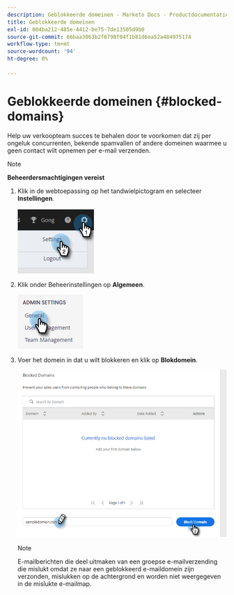 ```yaml
---
description: Geblokkeerde domeinen - Marketo Docs - Productdocumentatie
title: Geblokkeerde domeinen
exl-id: 004ba212-485e-4412-be75-7de13505d9b0
source-git-commit: 66baa3063b2f6798f04f1b81d6ea52a484975174
workflow-type: tm+mt
source-wordcount: '94'
ht-degree: 0%

---
```


# Geblokkeerde domeinen {#blocked-domains}

Help uw verkoopteam succes te behalen door te voorkomen dat zij per ongeluk concurrenten, bekende spamvallen of andere domeinen waarmee u geen contact wilt opnemen per e-mail verzenden.

>[!NOTE]
>
>**Beheerdersmachtigingen vereist**

1. Klik in de webtoepassing op het tandwielpictogram en selecteer **Instellingen**.

   ![](assets/blocked-domains-1.png)

1. Klik onder Beheerinstellingen op **Algemeen**.

   ![](assets/blocked-domains-2.png)

1. Voer het domein in dat u wilt blokkeren en klik op **Blokdomein**.

   ![](assets/blocked-domains-3.png)

   >[!NOTE]
   >
   >E-mailberichten die deel uitmaken van een groepse e-mailverzending die mislukt omdat ze naar een geblokkeerd e-maildomein zijn verzonden, mislukken op de achtergrond en worden niet weergegeven in de mislukte e-mailmap.
